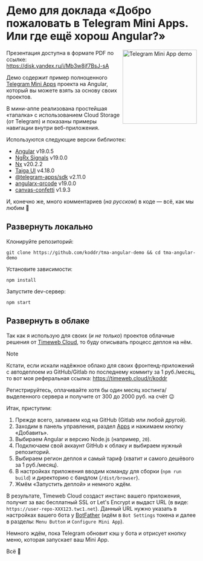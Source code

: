 # Демо для доклада «Добро пожаловать в Telegram Mini Apps. Или где ещё хорош Angular?»

<a href="https://t.me/tma_angular_demo_bot" target="_blank"><img src="https://github.com/user-attachments/assets/6bc9f631-b8ae-4b70-a522-c9c541ee2906" width="196" alt="Telegram Mini App demo" align="right" /></a>

Презентация доступна в формате PDF по ссылке: https://disk.yandex.ru/i/Mb3w8jf7BsJ-sA

Демо содержит пример полноценного [Telegram Mini Apps](https://core.telegram.org/bots/webapps) проекта на Angular, который вы можете взять за основу своих проектов.

В мини-аппе реализована простейшая «тапалка» с использованием Cloud Storage (от Telegram) и показаны примеры навигации внутри веб-приложения.

Используются следующие версии библиотек:

- [Angular](https://angular.dev) v19.0.5
- [NgRx Signals](https://ngrx.io/guide/signals) v19.0.0
- [Nx](https://nx.dev) v20.2.2
- [Taiga UI](https://taiga-ui.dev) v4.18.0
- [@telegram-apps/sdk](https://github.com/Telegram-Mini-Apps/telegram-apps) v2.11.0
- [angularx-qrcode](https://github.com/cordobo/angularx-qrcode) v19.0.0
- [canvas-confetti](https://github.com/catdad/canvas-confetti) v1.9.3

И, конечно же, много комментариев (_на русском_) в коде — всё, как мы любим 💞

## Развернуть локально

Клонируйте репозиторий:

```console
git clone https://github.com/koddr/tma-angular-demo && cd tma-angular-demo
```

Установите зависимости:

```console
npm install
```

Запустите dev-сервер:

```console
npm start
```

## Развернуть в облаке

Так как я использую для своих (_и не только_) проектов облачные решения от [Timeweb Cloud](https://timeweb.cloud/r/koddr), то буду описывать процесс деплоя на нём.

> [!NOTE]
>
> Кстати, если искали надёжное облако для своих фронтенд-приложений с автодеплоем из GitHub/Gitlab по последнему коммиту за 1 руб./месяц, то вот моя реферальная ссылка: https://timeweb.cloud/r/koddr
>
> Регистрируйтесь, оплачивайте хотя бы один месяц хостинга/выделенного сервера и получите от 300 до 2000 руб. на счёт 😉

Итак, приступим:

1. Прежде всего, заливаем код на GitHub (Gitlab или любой другой).
2. Заходим в панель управления, раздел [Apps](https://timeweb.cloud/my/apps) и нажимаем кнопку «Добавить».
3. Выбираем Angular и версию Node.js (например, `20`).
4. Подключаем свой аккаунт GitHub к облаку и выбираем нужный репозиторий.
5. Выбираем регион деплоя и самый тариф (хватит и самого дешёвого за 1 руб./месяц).
6. В настройках приложения вводим команду для сборки (`npm run build`) и директорию с бандлом (`/dist/browser`).
7. Жмём «Запустить деплой» и немного ждём.

В результате, Timeweb Cloud создаст инстанс вашего приложения, получит за вас бесплатный SSL от Let's Encrypt и выдаст URL (в виде: `https://user-repo-XXX123.twc1.net`). Данный URL нужно указать в настройках вашего бота у [BotFather](https://t.me/BotFather) (идём в `Bot Settings` токена и далее в разделы: `Menu Button` и `Configure Mini App`).

Немного ждём, пока Telegram обновит кэш у бота и отрисует кнопку меню, которая запускает ваш Mini App.

Всё 🎉
